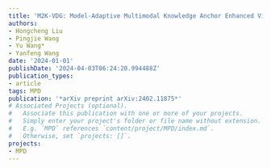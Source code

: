 ```yaml
---
title: 'M2K-VDG: Model-Adaptive Multimodal Knowledge Anchor Enhanced Video-grounded Dialogue Generation'
authors:
- Hongcheng Liu
- Pingjie Wang
- Yu Wang*
- Yanfeng Wang
date: '2024-01-01'
publishDate: '2024-04-03T06:24:20.994488Z'
publication_types:
- article
tags: MPD
publication: '*arXiv preprint arXiv:2402.11875*'
# Associated Projects (optional).
#   Associate this publication with one or more of your projects.
#   Simply enter your project's folder or file name without extension.
#   E.g. `MPD` references `content/project/MPD/index.md`.
#   Otherwise, set `projects: []`.
projects:
- MPD
---
```

